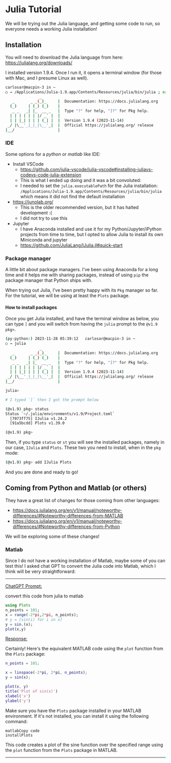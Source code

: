 # Julia Tutorial

We will be trying out the Julia language, and getting some code to run, so everyone needs a working Julia installation!

## Installation

You will need to download the Julia language from here: https://julialang.org/downloads/

I installed version 1.9.4. Once I run it, it opens a terminal window (for those with Mac, and I presume Linux as well).

```bash
carlosar@macpin-3 in ~
○ → /Applications/Julia-1.9.app/Contents/Resources/julia/bin/julia ; exit;
               _
   _       _ _(_)_     |  Documentation: https://docs.julialang.org
  (_)     | (_) (_)    |
   _ _   _| |_  __ _   |  Type "?" for help, "]?" for Pkg help.
  | | | | | | |/ _` |  |
  | | |_| | | | (_| |  |  Version 1.9.4 (2023-11-14)
 _/ |\__'_|_|_|\__'_|  |  Official https://julialang.org/ release
|__/                   |

```

### IDE

Some options for a *python* or *matlab* like IDE:

- Install VSCode
  - https://github.com/julia-vscode/julia-vscode#installing-juliavs-codevs-code-julia-extension
  - This is what I ended up doing and it was a bit convoluted:
  - I needed to set the `julia.executablePath` for the Julia installation: `/Applications/Julia-1.9.app/Contents/Resources/julia/bin/julia` which means it did not find the default installation
- https://junolab.org/
  - This is the older recommended version, but it has halted development :(
  - I did not try to use this
- Jupyter
  - I have Anaconda installed and use it for my Python/Jupyter/iPython projects from time to time, but I opted to allow Julia to install its own Miniconda and jupyter
  - https://github.com/JuliaLang/IJulia.jl#quick-start

### Package manager

A little bit about package managers. I've been using Anaconda for a long time and it helps me with sharing packages, instead of using `pip` the package manager that Python ships with.

When trying out Julia, I've been pretty happy with its `Pkg` manager so far. For the tutorial, we will be using at least the `Plots` package. 

#### How to install packages

Once you get Julia installed, and have the terminal window as below, you can type `]` and you will switch from having the `julia` prompt to the `@v1.9 pkg>`.



```bash
(py-python:) 2023-11-28 05:39:12   carlosar@macpin-3 in ~
○ → julia 
               _
   _       _ _(_)_     |  Documentation: https://docs.julialang.org
  (_)     | (_) (_)    |
   _ _   _| |_  __ _   |  Type "?" for help, "]?" for Pkg help.
  | | | | | | |/ _` |  |
  | | |_| | | | (_| |  |  Version 1.9.4 (2023-11-14)
 _/ |\__'_|_|_|\__'_|  |  Official https://julialang.org/ release
|__/                   |

julia> 

# I typed `]` then I got the prompt below

(@v1.9) pkg> status
Status `~/.julia/environments/v1.9/Project.toml`
  [7073ff75] IJulia v1.24.2
  [91a5bcdd] Plots v1.39.0

(@v1.9) pkg> 

```

Then, if you type `status` or `st` you will see the installed packages, namely in our case, `IJulia` and `Plots`. These two you need to install, when in the `pkg` mode:

```bash
(@v1.9) pkg> add IJulia Plots
```

And you are done and ready to go!

## Coming from Python and Matlab (or others)

They have a great list of changes for those coming from other languages:

- https://docs.julialang.org/en/v1/manual/noteworthy-differences/#Noteworthy-differences-from-MATLAB
- https://docs.julialang.org/en/v1/manual/noteworthy-differences/#Noteworthy-differences-from-Python

We will be exploring some of these changes!

### Matlab

Since I do not have a working installation of Matlab, maybe some of you can test this! I asked chat GPT to convert the Julia code into Matlab, which I think will be very straightforward:

---

<u>ChatGPT Prompt:</u>

convert this code from julia to matlab 

```julia
using Plots
n_points = 101;
x = range(-2*pi,2*pi, n_points);
# y = [sin(i) for i in x]
y = sin.(x);
plot(x,y)
```

<u>Response:</u>

Certainly! Here's the equivalent MATLAB code using the `plot` function from the `Plots` package:

```matlab
n_points = 101;

x = linspace(-2*pi, 2*pi, n_points);
y = sin(x);

plot(x, y)
title('Plot of sin(x)')
xlabel('x')
ylabel('y')
```

Make sure you have the `Plots` package installed in your MATLAB environment. If it's not installed, you can install it using the following command:

```
matlabCopy code
installPlots
```

This code creates a plot of the sine function over the specified range using the `plot` function from the `Plots` package in MATLAB.

---

